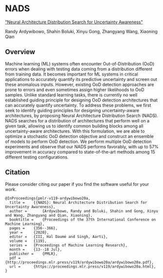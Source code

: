 # NADS
["Neural Architecture Distribution Search for Uncertainty Awareness"](https://proceedings.mlr.press/v119/ardywibowo20a)

Randy Ardywibowo, Shahin Boluki, Xinyu Gong, Zhangyang Wang, Xiaoning Qian

## Overview

Machine learning (ML) systems often encounter Out-of-Distribution (OoD) errors when dealing with testing data coming from a distribution different from training data. It becomes important for ML systems in critical applications to accurately quantify its predictive uncertainty and screen out these anomalous inputs. However, existing OoD detection approaches are prone to errors and even sometimes assign higher likelihoods to OoD samples. Unlike standard learning tasks, there is currently no well established guiding principle for designing OoD detection architectures that can accurately quantify uncertainty. To address these problems, we first seek to identify guiding principles for designing uncertainty-aware architectures, by proposing Neural Architecture Distribution Search (NADS). NADS searches for a distribution of architectures that perform well on a given task, allowing us to identify common building blocks among all uncertainty-aware architectures. With this formulation, we are able to optimize a stochastic OoD detection objective and construct an ensemble of models to perform OoD detection. We perform multiple OoD detection experiments and observe that our NADS performs favorably, with up to 57% improvement in accuracy compared to state-of-the-art methods among 15 different testing configurations.

## Citation

Please consider citing our paper if you find the software useful for your work.

```
@InProceedings{pmlr-v119-ardywibowo20a,
  title = 	 {{NADS}: Neural Architecture Distribution Search for Uncertainty Awareness},
  author =       {Ardywibowo, Randy and Boluki, Shahin and Gong, Xinyu and Wang, Zhangyang and Qian, Xiaoning},
  booktitle = 	 {Proceedings of the 37th International Conference on Machine Learning},
  pages = 	 {356--366},
  year = 	 {2020},
  editor = 	 {III, Hal Daumé and Singh, Aarti},
  volume = 	 {119},
  series = 	 {Proceedings of Machine Learning Research},
  month = 	 {13--18 Jul},
  publisher =    {PMLR},
  pdf = 	 {http://proceedings.mlr.press/v119/ardywibowo20a/ardywibowo20a.pdf},
  url = 	 {https://proceedings.mlr.press/v119/ardywibowo20a.html},
}
```
